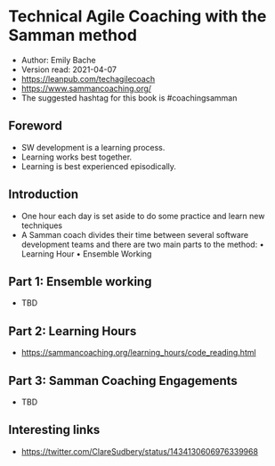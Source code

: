# Technical Agile Coaching with the Samman method

- Author: Emily Bache
- Version read: 2021-04-07
- https://leanpub.com/techagilecoach
- https://www.sammancoaching.org/
- The suggested hashtag for this book is #coachingsamman

## Foreword

- SW development is a learning process.
- Learning works best together.
- Learning is best experienced episodically.

## Introduction

- One hour each day is set aside to do some practice and learn new techniques
- A Samman coach divides their time between several software development teams and there are two main parts to the method:
  • Learning Hour
  • Ensemble Working

## Part 1: Ensemble working

- TBD

## Part 2: Learning Hours

- <https://sammancoaching.org/learning_hours/code_reading.html>

## Part 3: Samman Coaching Engagements

- TBD

## Interesting links

- https://twitter.com/ClareSudbery/status/1434130606976339968
